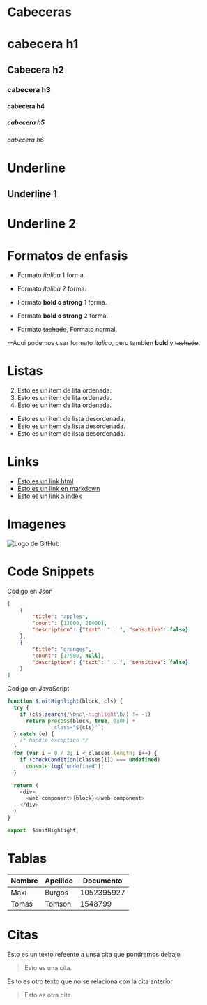 # Cabeceras 

# cabecera h1
## Cabecera h2
### cabecera h3
#### cabecera h4
##### cabecera h5
###### cabecera h6

# Underline 
Underline 1
----------
Underline 2
===========

# Formatos de enfasis
- Formato *italica* 1 forma.
- Formato _italica_ 2 forma.

- Formato **bold o strong** 1 forma.  
- Formato __bold o strong__ 2 forma. 

- Formato ~~tachado~~, Formato normal.

--Aqui podemos usar formato *italico*, pero tambien **bold** y ~~tachado~~.

# Listas 
2. Esto es un item de lita ordenada.
1. Esto es un item de lita ordenada.
3. Esto es un item de lita ordenada.

- Esto es un item de lista desordenada.
- Esto es un item de lista desordenada.
- Esto es un item de lista desordenada.

# Links

- <a href="http://www.google.com">Esto es un link html</a>
- [Esto es un link en markdown](http://www.google.com)
- [Esto es un link a index](index.html)

# Imagenes
![Logo de GitHub](https://th.bing.com/th/id/OIP.ckeUFk-yid0vfWnd56w7wAHaHa?w=175&h=180&c=7&o=5&pid=1.7)

# Code Snippets
Codigo en Json
```` JSON
[
    {
        "title": "apples",
        "count": [12000, 28000],
        "description": {"text": "...", "sensitive": false}
    },
    {
        "title": "oranges",
        "count": [17500, null],
        "description": {"text": "...", "sensitive": false}
    }
] 
````

Codigo en JavaScript
````JAVASCRIPT
function $initHighlight(block, cls) {
  try {
    if (cls.search(/\bno\-highlight\b/) != -1)
      return process(block, true, 0x0F) +
             ` class="${cls}"`;
  } catch (e) {
    /* handle exception */
  }
  for (var i = 0 / 2; i < classes.length; i++) {
    if (checkCondition(classes[i]) === undefined)
      console.log('undefined');
  }

  return (
    <div>
      <web-component>{block}</web-component>
    </div>
  )
}

export  $initHighlight;
````

# Tablas 
| Nombre | Apellido | Documento |
| ------ | -------- | --------- |
| Maxi | Burgos | 1052395927 |
| Tomas | Tomson | 1548799 |

# Citas 
Esto es un texto refeente a unsa cita que pondremos debajo
> Esto es una cita. 

Es to es otro texto que no se relaciona con la cita anterior 
> Esto es otra cita.
 
